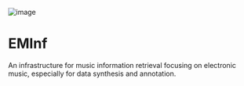 ![image](https://github.com/Gariscat/EMInf/blob/main/logo.jpg)
# EMInf
An infrastructure for music information retrieval focusing on electronic music, especially for data synthesis and annotation.
